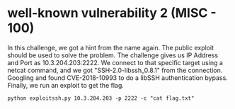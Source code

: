 # well-known vulnerability 2 (MISC - 100)
In this challenge, we got a hint from the name again. The public exploit should be used to solve the problem. The challenge gives us IP Address and Port as 10.3.204.203:2222. We connect to that specific target using a netcat command, and we got "SSH-2.0-libssh_0.8.1" from the connection. Googling and found CVE-2018-10993 to do a libSSH authentication bypass. Finally, we run an exploit to get the flag.
```
python exploitssh.py 10.3.204.203 -p 2222 -c "cat flag.txt"
```
